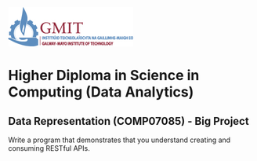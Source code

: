 ![GMIT Logo](https://github.com/Munster2020/HDIP_CSDA_COMP08050_PROJECT/blob/main/GMIT_Logo.jpg)
# Higher Diploma in Science in Computing (Data Analytics)
## Data Representation (COMP07085) - Big Project

Write a program that demonstrates that you understand creating and consuming RESTful APIs.
